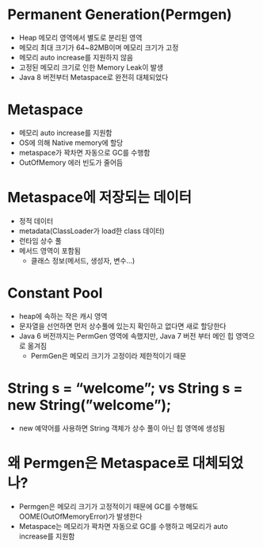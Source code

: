 # Permanent Generation(Permgen)

- Heap 메모리 영역에서 별도로 분리된 영역
- 메모리 최대 크기가 64~82MB이며 메모리 크기가 고정
- 메모리 auto increase를 지원하지 않음
- 고정된 메모리 크기로 인한 Memory Leak이 발생
- Java 8 버전부터 Metaspace로 완전히 대체되었다

# Metaspace

- 메모리 auto increase를 지원함
- OS에 의해 Native memory에 할당
- metaspace가 꽉차면 자동으로 GC를 수행함
- OutOfMemory 에러 빈도가 줄어듬

# Metaspace에 저장되는 데이터

- 정적 데이터
- metadata(ClassLoader가 load한 class 데이터)
- 런타임 상수 풀
- 메서드 영역이 포함됨
    - 클래스 정보(메서드, 생성자, 변수...)

# Constant Pool

- heap에 속하는 작은 캐시 영역
- 문자열을 선언하면 먼저 상수풀에 있는지 확인하고 없다면 새로 할당한다
- Java 6 버전까지는 PermGen 영역에 속했지만, Java 7 버전 부터 메인 힙 영역으로 옮겨짐
    - PermGen은 메모리 크기가 고정이라 제한적이기 때문

# String s = “welcome”; vs String s = new String(”welcome”);

- new 예약어를 사용하면 String 객체가 상수 풀이 아닌 힙 영역에 생성됨

# 왜 Permgen은 Metaspace로 대체되었나?

- Permgen은 메모리 크기가 고정적이기 때문에 GC를 수행해도 OOME(OutOfMemoryError)가 발생한다
- Metaspace는 메모리가 꽉차면 자동으로 GC를 수행하고 메모리가 auto increase를 지원함
